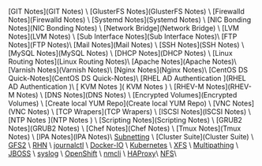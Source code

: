 [GIT Notes](GIT Notes) \\
[GlusterFS Notes](GlusterFS Notes) \\
[Firewalld Notes](Firewalld Notes) \\
[Systemd Notes](Systemd Notes) \\
[NIC Bonding Notes](NIC Bonding Notes) \\
[Network Bridge](Network Bridge) \\
[LVM Notes](LVM Notes) \\
[Sub Interface Notes](Sub Interface Notes)\\
[FTP Notes](FTP Notes)\\
[Mail Notes](Mail Notes) \\
[SSH Notes](SSH Notes) \\
[MySQL Notes](MySQL Notes) \\
[DHCP Notes](DHCP Notes) \\
[Linux Routing Notes](Linux Routing Notes)\\
[Apache Notes](Apache Notes)\\
[Varnish Notes](Varnish Notes)\\
[Nginx Notes](Nginx Notes)\\
[CentOS DS Quick-Notes](CentOS DS Quick-Notes)\\
[RHEL AD Authentication ](RHEL AD Authentication )\\
[ KVM Notes ]( KVM Notes ) \\
[RHEV-M Notes](RHEV-M Notes) \\
[DNS Notes](DNS Notes) \\
[Encrypted Volumes](Encrypted Volumes) \\
[Create local YUM Repo](Create local YUM Repo) \\
[VNC Notes](VNC Notes) \\
[TCP Wrapers](TCP Wrapers) \\
[ISCSI Notes](ISCSI Notes) \\
[NTP Notes ](NTP Notes ) \\
[Scripting Notes](Scripting Notes) \\
[GRUB2 Notes](GRUB2 Notes) \\
[Chef Notes](Chef Notes) \\
[Tmux Notes](Tmux Notes) \\
[IPA Notes](IPA Notes)\\
[Subnetting](Subnetting) \\
[Cluster Suite](Cluster Suite) \\
[GFS2](GFS2) \\
[RHN](RHN) \\
[journalctl](journalctl) \\
[Docker-IO](Docker-IO) \\
[Kubernetes](kubernetes_v2) \\
[XFS](XFS) \\
[Multipathing](iscsi_notes#with_multipathing) \\
[JBOSS](JBOSS) \\
[syslog](syslog) \\
[OpenShift](OpenShift) \\
[nmcli](nmcli) \\
[HAProxy](HAProxy)\\
[NFS](NFS)\\
